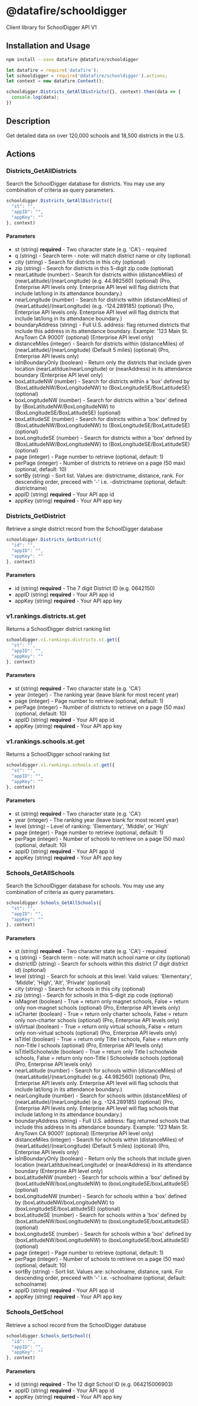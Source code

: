 # @datafire/schooldigger

Client library for SchoolDigger API V1

## Installation and Usage
```bash
npm install --save datafire @datafire/schooldigger
```

```js
let datafire = require('datafire');
let schooldigger = require('@datafire/schooldigger').actions;
let context = new datafire.Context();

schooldigger.Districts_GetAllDistricts({}, context).then(data => {
  console.log(data);
})
```

## Description
Get detailed data on over 120,000 schools and 18,500 districts in the U.S.

## Actions
### Districts_GetAllDistricts
Search the SchoolDigger database for districts. You may use any combination of criteria as query parameters.


```js
schooldigger.Districts_GetAllDistricts({
  "st": "",
  "appID": "",
  "appKey": ""
}, context)
```

#### Parameters
* st (string) **required** - Two character state (e.g. 'CA') - required
* q (string) - Search term - note: will match district name or city (optional)
* city (string) - Search for districts in this city (optional)
* zip (string) - Search for districts in this 5-digit zip code (optional)
* nearLatitude (number) - Search for districts within (distanceMiles) of (nearLatitude)/(nearLongitude) (e.g. 44.982560) (optional) (Pro, Enterprise API levels only. Enterprise API level will flag districts that include lat/long in its attendance boundary.)
* nearLongitude (number) - Search for districts within (distanceMiles) of (nearLatitude)/(nearLongitude) (e.g. -124.289185) (optional) (Pro, Enterprise API levels only. Enterprise API level will flag districts that include lat/long in its attendance boundary.)
* boundaryAddress (string) - Full U.S. address: flag returned districts that include this address in its attendance boundary. Example: '123 Main St. AnyTown CA 90001' (optional) (Enterprise API level only)
* distanceMiles (integer) - Search for districts within (distanceMiles) of (nearLatitude)/(nearLongitude) (Default 5 miles) (optional) (Pro, Enterprise API levels only)
* isInBoundaryOnly (boolean) - Return only the districts that include given location (nearLatitdue/nearLongitude) or (nearAddress) in its attendance boundary (Enterprise API level only)
* boxLatitudeNW (number) - Search for districts within a 'box' defined by (BoxLatitudeNW/BoxLongitudeNW) to (BoxLongitudeSE/BoxLatitudeSE) (optional)
* boxLongitudeNW (number) - Search for districts within a 'box' defined by (BoxLatitudeNW/BoxLongitudeNW) to (BoxLongitudeSE/BoxLatitudeSE) (optional)
* boxLatitudeSE (number) - Search for districts within a 'box' defined by (BoxLatitudeNW/BoxLongitudeNW) to (BoxLongitudeSE/BoxLatitudeSE) (optional)
* boxLongitudeSE (number) - Search for districts within a 'box' defined by (BoxLatitudeNW/BoxLongitudeNW) to (BoxLongitudeSE/BoxLatitudeSE) (optional)
* page (integer) - Page number to retrieve (optional, default: 1)
* perPage (integer) - Number of districts to retrieve on a page (50 max) (optional, default: 10)
* sortBy (string) - Sort list. Values are: districtname, distance, rank. For descending order, preceed with '-' i.e. -districtname (optional, default: districtname)
* appID (string) **required** - Your API app id
* appKey (string) **required** - Your API app key

### Districts_GetDistrict
Retrieve a single district record from the SchoolDigger database


```js
schooldigger.Districts_GetDistrict({
  "id": "",
  "appID": "",
  "appKey": ""
}, context)
```

#### Parameters
* id (string) **required** - The 7 digit District ID (e.g. 0642150)
* appID (string) **required** - Your API app id
* appKey (string) **required** - Your API app key

### v1.rankings.districts.st.get
Returns a SchoolDigger district ranking list


```js
schooldigger.v1.rankings.districts.st.get({
  "st": "",
  "appID": "",
  "appKey": ""
}, context)
```

#### Parameters
* st (string) **required** - Two character state (e.g. 'CA')
* year (integer) - The ranking year (leave blank for most recent year)
* page (integer) - Page number to retrieve (optional, default: 1)
* perPage (integer) - Number of districts to retrieve on a page (50 max) (optional, default: 10)
* appID (string) **required** - Your API app id
* appKey (string) **required** - Your API app key

### v1.rankings.schools.st.get
Returns a SchoolDigger school ranking list


```js
schooldigger.v1.rankings.schools.st.get({
  "st": "",
  "appID": "",
  "appKey": ""
}, context)
```

#### Parameters
* st (string) **required** - Two character state (e.g. 'CA')
* year (integer) - The ranking year (leave blank for most recent year)
* level (string) - Level of ranking: 'Elementary', 'Middle', or 'High'
* page (integer) - Page number to retrieve (optional, default: 1)
* perPage (integer) - Number of schools to retrieve on a page (50 max) (optional, default: 10)
* appID (string) **required** - Your API app id
* appKey (string) **required** - Your API app key

### Schools_GetAllSchools
Search the SchoolDigger database for schools. You may use any combination of criteria as query parameters.


```js
schooldigger.Schools_GetAllSchools({
  "st": "",
  "appID": "",
  "appKey": ""
}, context)
```

#### Parameters
* st (string) **required** - Two character state (e.g. 'CA') - required
* q (string) - Search term - note: will match school name or city (optional)
* districtID (string) - Search for schools within this district (7 digit district id) (optional)
* level (string) - Search for schools at this level. Valid values: 'Elementary', 'Middle', 'High', 'Alt', 'Private' (optional)
* city (string) - Search for schools in this city (optional)
* zip (string) - Search for schools in this 5-digit zip code (optional)
* isMagnet (boolean) - True = return only magnet schools, False = return only non-magnet schools (optional) (Pro, Enterprise API levels only)
* isCharter (boolean) - True = return only charter schools, False = return only non-charter schools (optional) (Pro, Enterprise API levels only)
* isVirtual (boolean) - True = return only virtual schools, False = return only non-virtual schools (optional) (Pro, Enterprise API levels only)
* isTitleI (boolean) - True = return only Title I schools, False = return only non-Title I schools (optional) (Pro, Enterprise API levels only)
* isTitleISchoolwide (boolean) - True = return only Title I schoolwide schools, False = return only non-Title I Schoolwide schools (optional) (Pro, Enterprise API levels only)
* nearLatitude (number) - Search for schools within (distanceMiles) of (nearLatitude)/(nearLongitude) (e.g. 44.982560) (optional) (Pro, Enterprise API levels only. Enterprise API level will flag schools that include lat/long in its attendance boundary.)
* nearLongitude (number) - Search for schools within (distanceMiles) of (nearLatitude)/(nearLongitude) (e.g. -124.289185) (optional) (Pro, Enterprise API levels only. Enterprise API level will flag schools that include lat/long in its attendance boundary.)
* boundaryAddress (string) - Full U.S. address: flag returned schools that include this address in its attendance boundary. Example: '123 Main St. AnyTown CA 90001' (optional) (Enterprise API level only)
* distanceMiles (integer) - Search for schools within (distanceMiles) of (nearLatitude)/(nearLongitude) (Default 5 miles) (optional) (Pro, Enterprise API levels only)
* isInBoundaryOnly (boolean) - Return only the schools that include given location (nearLatitdue/nearLongitude) or (nearAddress) in its attendance boundary (Enterprise API level only)
* boxLatitudeNW (number) - Search for schools within a 'box' defined by (boxLatitudeNW/boxLongitudeNW) to (boxLongitudeSE/boxLatitudeSE) (optional)
* boxLongitudeNW (number) - Search for schools within a 'box' defined by (boxLatitudeNW/boxLongitudeNW) to (boxLongitudeSE/boxLatitudeSE) (optional)
* boxLatitudeSE (number) - Search for schools within a 'box' defined by (boxLatitudeNW/boxLongitudeNW) to (boxLongitudeSE/boxLatitudeSE) (optional)
* boxLongitudeSE (number) - Search for schools within a 'box' defined by (boxLatitudeNW/boxLongitudeNW) to (boxLongitudeSE/boxLatitudeSE) (optional)
* page (integer) - Page number to retrieve (optional, default: 1)
* perPage (integer) - Number of schools to retrieve on a page (50 max) (optional, default: 10)
* sortBy (string) - Sort list. Values are: schoolname, distance, rank. For descending order, preceed with '-' i.e. -schoolname (optional, default: schoolname)
* appID (string) **required** - Your API app id
* appKey (string) **required** - Your API app key

### Schools_GetSchool
Retrieve a school record from the SchoolDigger database


```js
schooldigger.Schools_GetSchool({
  "id": "",
  "appID": "",
  "appKey": ""
}, context)
```

#### Parameters
* id (string) **required** - The 12 digit School ID (e.g. 064215006903)
* appID (string) **required** - Your API app id
* appKey (string) **required** - Your API app key

